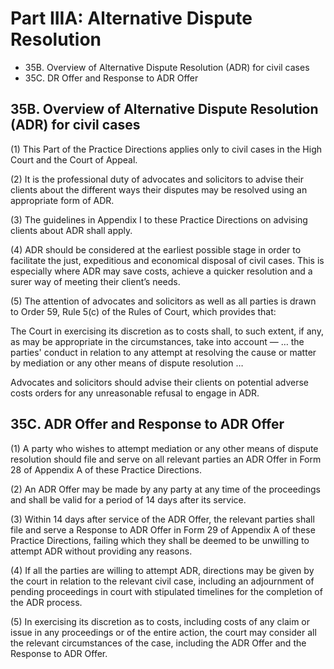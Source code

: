 # Part IIIA: Alternative Dispute Resolution

<ul type="*">
	<li>35B. Overview of Alternative Dispute Resolution (ADR) for civil cases</li>
	<li>35C. DR Offer and Response to ADR Offer</li>
</ul>

## 35B. Overview of Alternative Dispute Resolution (ADR) for civil cases

(1) This Part of the Practice Directions applies only to civil cases in the High Court and the Court of Appeal.

(2) It is the professional duty of advocates and solicitors to advise their clients about the different ways their disputes may be resolved using an appropriate form of ADR.

(3) The guidelines in Appendix I to these Practice Directions on advising clients about ADR shall apply.

(4) ADR should be considered at the earliest possible stage in order to facilitate the just, expeditious and economical disposal of civil cases. This is especially where ADR may save costs, achieve a quicker resolution and a surer way of meeting their client’s needs.

(5) The attention of advocates and solicitors as well as all parties is drawn to Order 59, Rule 5(c) of the Rules of Court, which provides that:

The Court in exercising its discretion as to costs shall, to such extent, if any, as may be appropriate in the circumstances, take into account — … the parties' conduct in relation to any attempt at resolving the cause or matter by mediation or any other means of dispute resolution …

Advocates and solicitors should advise their clients on potential adverse costs orders for any unreasonable refusal to engage in ADR.

## 35C. ADR Offer and Response to ADR Offer

(1) A party who wishes to attempt mediation or any other means of dispute resolution should file and serve on all relevant parties an ADR Offer in Form 28 of Appendix A of these Practice Directions.

(2) An ADR Offer may be made by any party at any time of the proceedings and shall be valid for a period of 14 days after its service.

(3) Within 14 days after service of the ADR Offer, the relevant parties shall file and serve a Response to ADR Offer in Form 29 of Appendix A of these Practice Directions, failing which they shall be deemed to be unwilling to attempt ADR without providing any reasons.

(4) If all the parties are willing to attempt ADR, directions may be given by the court in relation to the relevant civil case, including an adjournment of pending proceedings in court with stipulated timelines for the completion of the ADR process.

(5) In exercising its discretion as to costs, including costs of any claim or issue in any proceedings or of the entire action, the court may consider all the relevant circumstances of the case, including the ADR Offer and the Response to ADR Offer.

